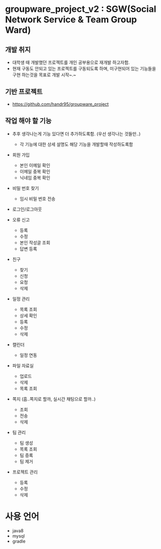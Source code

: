 # groupware_project_v2 : SGW(Social Network Service & Team Group  Ward)


## 개발 취지

* 대학생 때 개발했던 프로젝트를 개인 공부용으로 재개발 하고자함.
* 현재 구동도 안되고 있는 프로젝트를 구동되도록 하며, 미구현되어 있는 기능들을 구현 하는것을 목표로 개발 시작~.~

## 기반 프로젝트

* https://github.com/handr95/groupware_project

## 작업 해야 할 기능

* 추후 생각나는게 기능 있다면 더 추가하도록함. (우선 생각나는 것들만..) 
    * 각 기능에 대한 상세 설명도 해당 기능을 개발할때 작성하도록함

* 회원 가입
    * 본인 이메일 확인
    * 이메일 중복 확인
    * 닉네임 중복 확인
* 비밀 번호 찾기
    * 임시 비밀 번호 전송
* 로그인/로그아웃
* 오류 신고 
    * 등록
    * 수정
    * 본인 작성글 조회
    * 답변 등록    
* 친구 
    * 찾기
    * 신청
    * 요청
    * 삭제
* 일정 관리
    * 목록 조회
    * 상세 확인
    * 등록
    * 수정
    * 삭제
* 캘린더
    * 일정 연동
* 파일 자료실
    * 업로드
    * 삭제
    * 목록 조회
* 쪽지 (흠..쪽지로 할까, 실시간 채팅으로 할까..)
    * 조회
    * 전송
    * 삭제
* 팀 관리
    * 팀 생성
    * 목록 조회
    * 팀 증록
    * 팀 제거
* 프로젝트 관리
    * 등록
    * 수정
    * 삭제

# 사용 언어

* java8
* mysql
* gradle        
    
    



